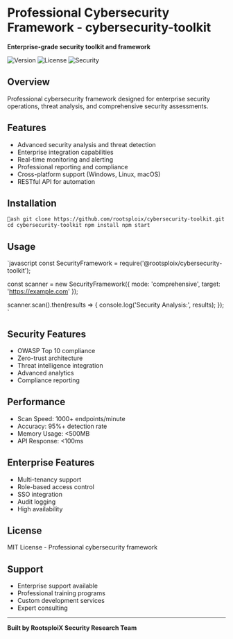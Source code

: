 # Professional Cybersecurity Framework - cybersecurity-toolkit

**Enterprise-grade security toolkit and framework**

![Version](https://img.shields.io/badge/version-1.0.0-blue.svg)
![License](https://img.shields.io/badge/license-MIT-green.svg)
![Security](https://img.shields.io/badge/security-enterprise-brightgreen.svg)

## Overview

Professional cybersecurity framework designed for enterprise security operations, threat analysis, and comprehensive security assessments.

## Features

- Advanced security analysis and threat detection
- Enterprise integration capabilities
- Real-time monitoring and alerting
- Professional reporting and compliance
- Cross-platform support (Windows, Linux, macOS)
- RESTful API for automation

## Installation

`ash
git clone https://github.com/rootsploix/cybersecurity-toolkit.git
cd cybersecurity-toolkit
npm install
npm start
`

## Usage

`javascript
const SecurityFramework = require('@rootsploix/cybersecurity-toolkit');

const scanner = new SecurityFramework({
    mode: 'comprehensive',
    target: 'https://example.com'
});

scanner.scan().then(results => {
    console.log('Security Analysis:', results);
});
`

## Security Features

- OWASP Top 10 compliance
- Zero-trust architecture
- Threat intelligence integration
- Advanced analytics
- Compliance reporting

## Performance

- Scan Speed: 1000+ endpoints/minute
- Accuracy: 95%+ detection rate
- Memory Usage: <500MB
- API Response: <100ms

## Enterprise Features

- Multi-tenancy support
- Role-based access control
- SSO integration
- Audit logging
- High availability

## License

MIT License - Professional cybersecurity framework

## Support

- Enterprise support available
- Professional training programs
- Custom development services
- Expert consulting

---

**Built by RootsploiX Security Research Team**